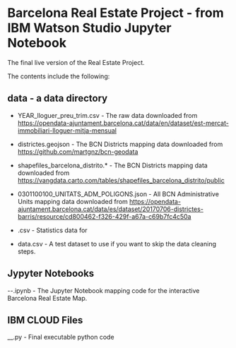 
# Barcelona Real Estate Project - from IBM Watson Studio Jupyter Notebook

The final live version of the Real Estate Project.

The contents include the following:

## data - a data directory


  - YEAR_lloguer_preu_trim.csv - The raw data downloaded from https://opendata-ajuntament.barcelona.cat/data/en/dataset/est-mercat-immobiliari-lloguer-mitja-mensual
  
  - districtes.geojson - The BCN Districts mapping data downloaded from https://github.com/martgnz/bcn-geodata
  
  - shapefiles_barcelona_distrito.* - The BCN Districts mapping data downloaded from https://vangdata.carto.com/tables/shapefiles_barcelona_distrito/public
  
 
  - 0301100100_UNITATS_ADM_POLIGONS.json - All BCN Administrative Units mapping data downloaded from https://opendata-ajuntament.barcelona.cat/data/es/dataset/20170706-districtes-barris/resource/cd800462-f326-429f-a67a-c69b7fc4c50a

  - .csv -  Statistics data for 

  - data.csv - A test dataset to use if you want to skip the data cleaning steps.

## Jypyter Notebooks

  --.ipynb - The Jupyter Notebook mapping code for the interactive Barcelona Real Estate Map.


## IBM CLOUD Files

  __.py - Final executable python code 
  

